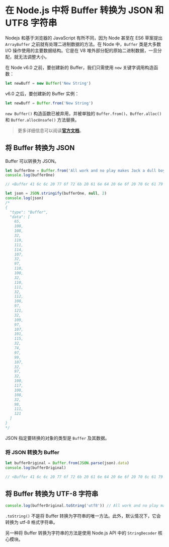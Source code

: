 # 在 Node.js 中将 Buffer 转换为 JSON 和 UTF8 字符串

Nodejs 和基于浏览器的 JavaScript 有所不同，因为 Node 甚至在 ES6 草案提出 `ArrayBuffer` 之前就有处理二进制数据的方法。在 Node 中，`Buffer` 类是大多数 I/O 操作使用的主要数据结构。它是在 V8 堆外部分配的原始二进制数据，一旦分配，就无法调整大小。

在 Node v6.0 之前，要创建新的 Buffer，我们只需使用 `new` 关键字调用构造函数：

```js
let newBuff = new Buffer('New String')
```

v6.0 之后，要创建新的 Buffer 实例：

```js
let newBuff = Buffer.from('New String')
```

`new Buffer()` 构造函数已被弃用，并被单独的 `Buffer.from()`、`Buffer.alloc()` 和 `Buffer.allocUnsafe()` 方法替换。

> 更多详细信息可以阅读[**官方文档**](https://nodejs.org/api/buffer.html)。

## 将 Buffer 转换为 JSON

Buffer 可以转换为 JSON。

```js
let bufferOne = Buffer.from('All work and no play makes Jack a dull boy')
console.log(bufferOne)

// <Buffer 41 6c 6c 20 77 6f 72 6b 20 61 6e 64 20 6e 6f 20 70 6c 61 79 20 6d 61 6b 65 73 20 4a 61 63 6b 20 61 20 64 75 6c 6c 20 62 6f 79>

let json = JSON.stringify(bufferOne, null, 2)
console.log(json)
/*
{
  "type": "Buffer",
  "data": [
    65,
    108,
    108,
    32,
    119,
    111,
    114,
    107,
    32,
    97,
    110,
    100,
    32,
    110,
    111,
    32,
    112,
    108,
    97,
    121,
    32,
    109,
    97,
    107,
    101,
    115,
    32,
    74,
    97,
    99,
    107,
    32,
    97,
    32,
    100,
    117,
    108,
    108,
    32,
    98,
    111,
    121
  ]
}
*/
```

JSON 指定要转换的对象的类型是 `Buffer` 及其数据。

### 将 JSON 转换为 Buffer

```js
let bufferOriginal = Buffer.from(JSON.parse(json).data)
console.log(bufferOriginal)

// <Buffer 41 6c 6c 20 77 6f 72 6b 20 61 6e 64 20 6e 6f 20 70 6c 61 79 20 6d 61 6b 65 73 20 4a 61 63 6b 20 61 20 64 75 6c 6c 20 62 6f 79>
```

## 将 Buffer 转换为 UTF-8 字符串

```js
console.log(bufferOriginal.toString('utf8')) // All work and no play makes Jack a dull boy
```

`.toString()` 不是将 Buffer 转换为字符串的唯一方法。此外，默认情况下，它会转换为 utf-8 格式字符串。

另一种将 Buffer 转换为字符串的方法是使用 Node.js API 中的 `StringDecoder` 核心模块。

<!-- https://masteringjs.io/tutorials/node/buffer
https://masteringjs.io/tutorials/node/buffer-to-string
https://masteringjs.io/tutorials/node/buffer-length
https://masteringjs.io/tutorials/node/buffer-compare -->
